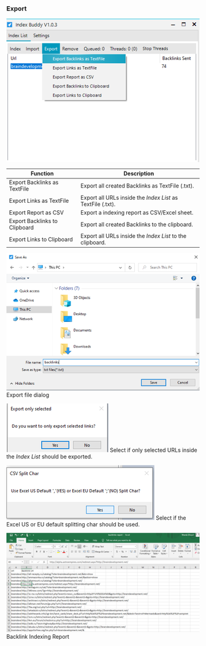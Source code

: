 ### **Export**
![Export 1](assets/img/export1.png)

|Function | Description
--- | ---
|Export Backlinks as TextFile | Export all created Backlinks as TextFile (.txt).
|Export Links as TextFile| Export all URLs inside the *Index List* as TextFile (.txt).
|Export Report as CSV| Export a indexing report as CSV/Excel sheet.
|Export Backlinks to Clipboard | Export all created Backlinks to the clipboard.
|Export Links to Clipboard| Export all URLs inside the *Index List* to the clipboard.

![Export 2](assets/img/export2.png)
Export file dialog

![Export 3](assets/img/export3.png)
Select if only selected URLs inside the *Index List* should be exported.

![Export 7](assets/img/export7.png)
Select if the Excel US or EU default splitting char should be used.

![Export 8](assets/img/export8.png)
Backlink Indexing Report